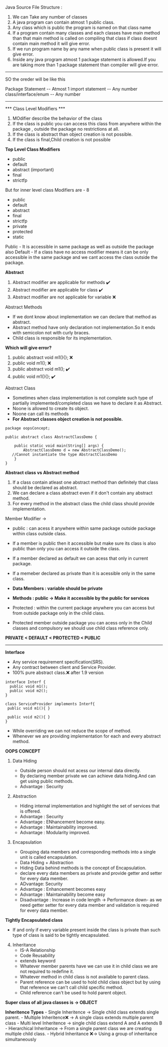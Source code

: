Java Source File Structure :
 1. We can Take any number of classes
 2. A java program can contain atmost 1 public class.
 3. Any class which is public the program is named on that class name
 4. If a program contain many classes and each classes have main method than that main method is called on compiling that class
    if class doesnt contain main method it will give error.
 5. If we run program name by any name when public class is present it will give error.
 6. Inside any java program atmost 1 package statement is allowed.If you are taking more than 1 package statement than compiler will give error.
---
SO the oreder will be like this 

Package Statement     -- Atmost 1
import statement      -- Any number 
class/interface/enum  -- Any number 

---
*** Class Level Modifiers ***
  1. MOdifier describe the behavior of the class
  2. If the class is public you can access this class from anywhere within the package , outside the package no restrictions at all.
  3. If the class is abstract than object creation is not possible.
  4. If the class is final,Child creation is not possible

**Top Level Class Modifiers**
- public
- default
- abstract   (important)
- final
- strictfp

But for inner level class Modifiers are - 8
- public
- default
- abstract
- final
- strictfp
- private
- protected
- static

Public - It is accessible in same package as well as outside the package also
Default - If a class have no access modifier means it can be only accessible in the same package and we cant access the class outside the package.

**Abstract**
1. Abstract modifier are applicable for methods ✔️
2. Abstract modifier are applicable for class ✔️
3. Abstract modifier are not applicable for variable ❌

Abstract Methods 
- If we dont know about implementation we can declare that method as abstract.
- Abstract method have only declaration not implementation.So it ends with semicolon not with curly braces.
- Child class is responsible for its implementation.

**Which will give error?**
1. public abstract void m1(){}; ❌
2. public void m1(); ❌
3. public abstract void m1(); ✔️
4. public void m1(){}; ✔️

Abstract Class
- Sometimes when class implementation is not complete such type of partially implemented/completed class we have to declare it as Abstract.
- Noone is allowed to create its object.
- Noone can call its methods
- **For Abstract classes object creation is not possible.**
```
package oopsConcept;

public abstract class AbstractClassDemo {

	public static void main(String[] args) {
		AbstractClassDemo d = new AbstractClassDemo();
   //Cannot instantiate the type AbstractClassDemo
	}
}
```
**Abstract class vs Abstract method**
1. If a class contain atleast one abstract method than definitely that class should be declared as abstract.
2. We can declare a class abstract even if it don't contain any abstract method.
3. For every method in the abstract class the child class should provide implementation.

Member Modifier ->
- public : can acess it anywhere within same package outside package within class outside class.
- If a member is public then it accessible but make sure its class is also public than only you can access it outside the class.
- If a member declared as default we can acess that only in current package.
- If a memeber declared as private than it is acessible only in the same class.

- **Data Members : variable should be private**
- **Methods : public -> Make it accessible by the public for services**
- Protected : within the current package anywhere you can access but from outside package only in the child class.
- Protected member outside package you can acess only in the Child classes and compulsory we should use child class reference only.

**PRIVATE < DEFAULT < PROTECTED < PUBLIC**

---
**Interface**
- Any service requirement specification(SRS).
- Any contract between client and Service Provider.
- 100% pure abstract class.❌ after 1.9 version
```
interface Interf {
  public void m1();
  public void m2();
}

class ServiceProvider implements Interf{
 public void m1(){ }

 public void m2(){ }
}
```
- While overriding we can not reduce the scope of method.
- Whenever we are providing implementation for each and every abstract method.


**OOPS CONCEPT**
1. Data Hiding
   - Outside person should not acess our internal data directly.
   - By declaring member private we can achieve data hiding.And can get 
     using public methods.
   - Advantage : Security

2. Abstraction
   - Hiding internal implementation and highlight the set of services that is offered.
   - Advantage : Security
   - Advantage : ENhancement become easy.
   - Advantage : Maintainability improved.
   - Advantage : Modularity improved.

3. Encapsulation
   - Grouping data members and corresponding methods into a single unit is 
     called encapsulation.
   - Data Hiding + Abstraction
   - Hiding Data behind methods is the concept of Encapsulation.
   - declare every data members as private and provide getter and setter 
     for every data member.
   - ADvantage: Security
   - Advantage : Enhancement becomes easy
   - Advantage : Maintainability become easy
   - Disadvantage : Increase in code length -> Performance down- as we need 
     getter setter for every data member and validation is required for 
     every data member.

**Tightly Encapsulated class**
- If and only if every variable present inside the class is private than 
  such type of class is said to be tightly encapsulated.
4. Inheritance
   - IS-A Relationship
   - Code Reusability
   - extends keyword
   - Whatever member parents have we can use it in child class we are not 
     required to redefine it.
   - Whatever method in child class is not available to parent class.
   - Parent reference can be used to hold child class object but by using 
     that reference we can't call child specific method.
   - Child reference can't be used to hold parent object.


  **Super class of all java classes is -> OBJECT**

  **Inheritence Types**
     - Single Inheritence   -> Single child class extends single parent.
     - Multiple Inheritence❌ -> A single class extends multiple parent 
      class 
     - Multi level Inheritence -> single child class extend A and A extends B
     - Hierarchical Inheritance -> From a single parent class we are 
      creating multiple child class.
     - Hybrid Inheritance ❌-> Using a group of inheritance simultaneously
